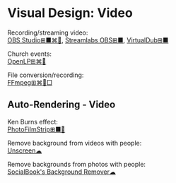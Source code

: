 # Visual Design: Video

Recording/streaming video:  
[OBS Studio⊞■⌘🐧](https://obsproject.com/),
[Streamlabs OBS⊞■](https://streamlabs.com/streamlabs-obs),
[VirtualDub⊞■](https://sourceforge.net/projects/virtualdub/)

Church events:  
[OpenLP⊞⌘🐧](https://openlp.org/)

File conversion/recording:  
[FFmpeg⊞⌘🐧□](https://www.ffmpeg.org/)

## Auto-Rendering - Video

Ken Burns effect:  
[PhotoFilmStrip⊞■🐧](https://www.photofilmstrip.org/en/)

Remove background from videos with people:  
[Unscreen☁](https://www.unscreen.com/)

Remove backgrounds from photos with people:  
[SocialBook's Background Remover☁](https://socialbook.io/remove-background)
